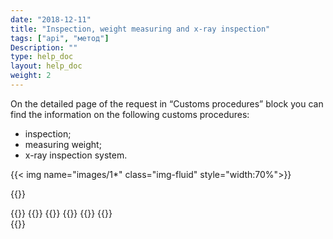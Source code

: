 ```yaml
---
date: "2018-12-11"
title: "Inspection, weight measuring and x-ray inspection"
tags: ["api", "метод"]
Description: ""
type: help_doc
layout: help_doc
weight: 2
---
```


On the detailed page of the request in “Customs procedures” block you can find the information on the following customs procedures:

* inspection;
* measuring weight;
* x-ray inspection system.


{{< img name="images/1*" class="img-fluid" style="width:70%">}}

{{<isHelpful>}}


{{<seeAlso>}}
    {{<seeAlsoItem link="/tracking/where_container/" target="_blank" text="Where is my container?">}}
    {{<seeAlsoItem link="/tracking/customs_documents/" text="Customs documents">}}
    {{<seeAlsoItem link="/tracking/custom_declaration/" target="_blank" text="Customs declaration">}}
    {{<seeAlsoItem link="/tracking/invoices-and-acts/" text="Invoices, certificates and B/Ls ">}}
    {{<seeAlsoItem link="/tracking/railway_bills/" text="Railway B/Ls">}}    
{{</seeAlso>}}